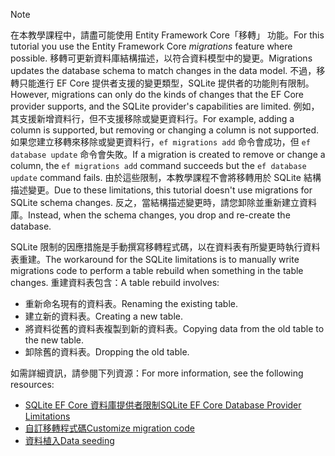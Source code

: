 
> [!NOTE]
> <span data-ttu-id="0084c-101">在本教學課程中，請盡可能使用 Entity Framework Core「移轉」  功能。</span><span class="sxs-lookup"><span data-stu-id="0084c-101">For this tutorial you use the Entity Framework Core *migrations* feature where possible.</span></span> <span data-ttu-id="0084c-102">移轉可更新資料庫結構描述，以符合資料模型中的變更。</span><span class="sxs-lookup"><span data-stu-id="0084c-102">Migrations updates the database schema to match changes in the data model.</span></span> <span data-ttu-id="0084c-103">不過，移轉只能進行 EF Core 提供者支援的變更類型，SQLite 提供者的功能則有限制。</span><span class="sxs-lookup"><span data-stu-id="0084c-103">However, migrations can only do the kinds of changes that the EF Core provider supports, and the SQLite provider's capabilities are limited.</span></span> <span data-ttu-id="0084c-104">例如，其支援新增資料行，但不支援移除或變更資料行。</span><span class="sxs-lookup"><span data-stu-id="0084c-104">For example, adding a column is supported, but removing or changing a column is not supported.</span></span> <span data-ttu-id="0084c-105">如果您建立移轉來移除或變更資料行，`ef migrations add` 命令會成功，但 `ef database update` 命令會失敗。</span><span class="sxs-lookup"><span data-stu-id="0084c-105">If a migration is created to remove or change a column, the `ef migrations add` command succeeds but the `ef database update` command fails.</span></span> <span data-ttu-id="0084c-106">由於這些限制，本教學課程不會將移轉用於 SQLite 結構描述變更。</span><span class="sxs-lookup"><span data-stu-id="0084c-106">Due to these limitations, this tutorial doesn't use migrations for SQLite schema changes.</span></span> <span data-ttu-id="0084c-107">反之，當結構描述變更時，請您卸除並重新建立資料庫。</span><span class="sxs-lookup"><span data-stu-id="0084c-107">Instead, when the schema changes, you drop and re-create the database.</span></span>
>
><span data-ttu-id="0084c-108">SQLite 限制的因應措施是手動撰寫移轉程式碼，以在資料表有所變更時執行資料表重建。</span><span class="sxs-lookup"><span data-stu-id="0084c-108">The workaround for the SQLite limitations is to manually write migrations code to perform a table rebuild when something in the table changes.</span></span> <span data-ttu-id="0084c-109">重建資料表包含：</span><span class="sxs-lookup"><span data-stu-id="0084c-109">A table rebuild involves:</span></span>
>
>* <span data-ttu-id="0084c-110">重新命名現有的資料表。</span><span class="sxs-lookup"><span data-stu-id="0084c-110">Renaming the existing table.</span></span>
>* <span data-ttu-id="0084c-111">建立新的資料表。</span><span class="sxs-lookup"><span data-stu-id="0084c-111">Creating a new table.</span></span>
>* <span data-ttu-id="0084c-112">將資料從舊的資料表複製到新的資料表。</span><span class="sxs-lookup"><span data-stu-id="0084c-112">Copying data from the old table to the new table.</span></span>
>* <span data-ttu-id="0084c-113">卸除舊的資料表。</span><span class="sxs-lookup"><span data-stu-id="0084c-113">Dropping the old table.</span></span>
>
><span data-ttu-id="0084c-114">如需詳細資訊，請參閱下列資源：</span><span class="sxs-lookup"><span data-stu-id="0084c-114">For more information, see the following resources:</span></span>
>
> * [<span data-ttu-id="0084c-115">SQLite EF Core 資料庫提供者限制</span><span class="sxs-lookup"><span data-stu-id="0084c-115">SQLite EF Core Database Provider Limitations</span></span>](/ef/core/providers/sqlite/limitations)
> * [<span data-ttu-id="0084c-116">自訂移轉程式碼</span><span class="sxs-lookup"><span data-stu-id="0084c-116">Customize migration code</span></span>](/ef/core/managing-schemas/migrations/#customize-migration-code)
> * [<span data-ttu-id="0084c-117">資料植入</span><span class="sxs-lookup"><span data-stu-id="0084c-117">Data seeding</span></span>](/ef/core/modeling/data-seeding)